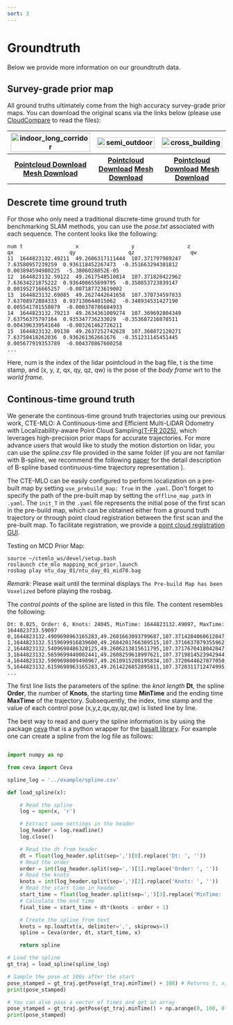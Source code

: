 ```yaml
---
sort: 3
---
```


# Groundtruth

Below we provide more information on our groundtruth data. 

## Survey-grade prior map

All ground truths ultimately come from the high accuracy survey-grade prior maps. You can download the original scans via the links below (please use [CloudCompare](https://www.cloudcompare.org/release/index.html#CloudCompare) to read the files):

<table>
  <tr>
    <th><img src="images/gtpreview/indoor.gif"  title="indoor_long_corridor" alt="indoor_long_corridor"  width="100%">  </th>
    <th><img src="images/gtpreview/semi-outdoor.gif"  title="semi_outdoor" alt="semi_outdoor" width="100%">  </th>
    <th><img src="images/gtpreview/cross-building.gif"  title="cross_building" alt="cross_building"  width="100%" >  </th>
  </tr>
  <tr>
    <th> <a href="https://sjtueducn-my.sharepoint.com/:u:/g/personal/dengtianchen_sjtu_edu_cn/EbW_dVsrUZxNnVACgOGi0DgBNbsXSYW2ELVFW7y1wRrJQA?e=7oPaPq"> Pointcloud Download</a> <a href="https://sjtueducn-my.sharepoint.com/:u:/g/personal/dengtianchen_sjtu_edu_cn/Efw964UlRIBNvLxWU4vql5EB4ZEKcJNovTsKd4rKe-8cxQ?e=nmeumc"> Mesh Download</a> </th>
    <th> <a href=""> Pointcloud Download</a> <a href=""> Mesh Download</a> </th>
    <th> <a href=""> Pointcloud Download</a> <a href=""> Mesh Download</a> </th>
  </tr>
</table>



<!-- <a href=""> <img src="images/ntu.gif" title="ntu_priormap" alt="ntu_priormap"></a> -->

## Descrete time ground truth

For those who only need a traditional discrete-time ground truth for benchmarking SLAM methods, you can use the *pose.txt* associated with each sequence. The content looks like the following:

```
num	t                 x                 y                 z                 qx                  qy                 qz                  qw
11	1644823132.49211  49.2606317111444  107.371797989247  7.63580957239259  0.936118452267473  -0.351663294301812  0.003894594980225  -5.3806028052E-05
12	1644823132.59122  49.2617548510814  107.371820422962  7.63634221875222  0.936400655699795  -0.350853723839147  0.001952716665257  -0.007187723619002
13	1644823132.69085  49.2627442641658  107.370734597833  7.63708972884333  0.937130644015062  -0.348934531427190  0.005541781558079  -0.000370786684933
14	1644823132.79213  49.2634361009274  107.369692804349  7.63756375797164  0.935347736233029  -0.353687216878511  0.004396339541646  -0.003261462726211
15	1644823132.89130  49.2637252742628  107.368872120271  7.63750418262036  0.936261362661676  -0.351231145451445  0.005677919353789  -0.004370867600258
...
```

Here, num is the index of the lidar pointcloud in the bag file, t is the time stamp, and (x, y, z, qx, qy, qz, qw) is the pose of the *body frame* wrt to the *world frame*.

## Continous-time ground truth
We generate the continous-time ground truth trajectories using our previous work, CTE-MLO: A Continuous-time and Efficient Multi-LiDAR Odometry with Localizability-aware Point Cloud Sampling[(T-FR 2025)](https://github.com/shenhm516/CTE-MLO), which leverages high-precision prior maps for accurate trajectories.
For more advance users that would like to study the motion distortion on lidar, you can use the *spline.csv* file provided in the same folder (if you are not familar with B-spline, we recommend the following [paper](https://openaccess.thecvf.com/content_CVPR_2020/papers/Sommer_Efficient_Derivative_Computation_for_Cumulative_B-Splines_on_Lie_Groups_CVPR_2020_paper.pdf)  for the detail description of B-spline based continuous-time trajectory representation
). 

The CTE-MLO can be easily configured to perform localization on a pre-built map by setting ```use_prebuild_map: True``` in the ```.yaml```.
Don't forget to specify the path of the pre-built map by setting the ```offline_map_path``` in ```.yaml```.
The ```init_T``` in the ```.yaml``` file represents the initial pose of the first scan in the pre-build map, which can be obtained either from a ground truth trajectory or through point cloud registration between the first scan and the pre-built map. To facilitate registration, we provide a [point cloud registration GUI](https://github.com/TobyLyu/icp_gui).


Testing on MCD Prior Map:
```
source ~/ctemlo_ws/devel/setup.bash
roslaunch cte_mlo mapping_mcd_prior.launch
rosbag play ntu_day_01/ntu_day_01_mid70.bag
```
*Remark:* Please wait until the terminal displays ```The Pre-build Map has been Voxelized``` before playing the rosbag.

The *control points* of the spline are listed in this file. The content resembles the following:

```
Dt: 0.025, Order: 6, Knots: 24045, MinTime: 1644823132.49097, MaxTime: 1644823733.59097
0,1644823132.4909698963165283,49.2601663093799687,107.3714204060612047,7.6355324272268943,0.9350584912955798,-0.3544839325422865,-0.0006156075556602,0.0025259558046850
1,1644823132.5159699916839600,49.2604201766309515,107.3716637079355962,7.6356371447402402,0.9379846150800922,-0.3462143713078067,0.0005065405451423,-0.0178945351900358
2,1644823132.5409698486328125,49.2606213815611795,107.3717670418042047,7.6358132610019718,0.9354176646728326,-0.3532940094282990,0.0080878815549711,0.0105698482512218
3,1644823132.5659699440002441,49.2608259618997621,107.3719814523942944,7.6359423034838736,0.9358444686488053,-0.3522668912610597,-0.0027447487380264,-0.0097792727269988
4,1644823132.5909698009490967,49.2610915208195834,107.3720644627877050,7.6360616461728057,0.9361526518581488,-0.3515835046668936,0.0011728044948194,-0.0024240863675093
5,1644823132.6159698963165283,49.2614226852895811,107.3720311712474995,7.6362061007328341,0.9359967890920514,-0.3519082642918072,-0.0015771747359690,-0.0082520816979596
...
```

The first line lists the parameters of the spline: the *knot length* **Dt**, the spline **Order**, the number of **Knots**, the starting time **MinTime** and the ending time **MaxTime** of the trajectory. Subsequently, the index, time stamp and the value of each control pose (x,y,z,qx,qy,qz,qw) is listed line by line.

The best way to read and query the spline information is by using the package [ceva](https://github.com/mcdviral/ceva) that is a python wrapper for the [basalt library](https://gitlab.com/VladyslavUsenko/basalt). For example one can create a spline from the log file as follows:

```python

import numpy as np

from ceva import Ceva

spline_log = '../example/spline.csv'

def load_spline(x):

    # Read the spline
    log = open(x, 'r')

    # Extract some settings in the header
    log_header = log.readline()
    log.close()

    # Read the dt from header
    dt = float(log_header.split(sep=',')[0].replace('Dt: ', ''))
    # Read the order
    order = int(log_header.split(sep=',')[1].replace('Order: ', ''))
    # Read the knots
    knots = int(log_header.split(sep=',')[2].replace('Knots: ', ''))
    # Read the start time in header
    start_time = float(log_header.split(sep=',')[3].replace('MinTime: ', ''))
    # Calculate the end time
    final_time = start_time + dt*(knots - order + 1)

    # Create the spline from text
    knots = np.loadtxt(x, delimiter=',', skiprows=1)
    spline = Ceva(order, dt, start_time, x)

    return spline

# Load the spline
gt_traj = load_spline(spline_log)

# Sample the pose at 100s after the start
pose_stamped = gt_traj.getPose(gt_traj.minTime() + 100) # Returns t, x, y, z, qx, qy, qz, qw
print(pose_stamped)

# You can also pass a vector of times and get an array
pose_stamped = gt_traj.getPose(gt_traj.minTime() + np.arange(0, 100, 0.1)) # Returns t, x, y, z, qx, qy, qz, qw
print(pose_stamped)

```

